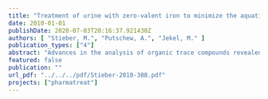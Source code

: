 ```yaml
---
title: "Treatment of urine with zero-valent iron to minimize the aquatic pollution with compounds emitted by hospitals"
date: 2010-01-01
publishDate: 2020-07-03T20:16:37.921430Z
authors: [ "Stieber, M.", "Putschew, A.", "Jekel, M." ]
publication_types: ["4"]
abstract: "Advances in the analysis of organic trace compounds revealed that many of the in high amounts prescribed pharmaceutical active components as well as diagnostic agents are not removed by conventional waste water treatment techniques and that some of them can accumulate in the aquatic environment. Because most of the compounds applied in medicine are excreted via urine the emission into the aquatic environment could be reduced if the urine is separated at the source and treated by a specific process. In the project PharmaTreat it was studied if the reductive treatment with zero-valent iron is a suitable, simple and low cost process for the treatment of urine. The results show that the selected antibiotics (Ciprofloxacine, Piperacillin, Cefuroxime), cytostatic drugs (Ifosfamide and Methotrexate) and iodinated X-ray contrast media (Iopromide and Diatrizoate) are transformed by the treatment with zero-valent iron. The reaction rate constant depends highly on the pH. Under acidic conditions the mechanism of the transformation is most probably the reaction with adsorbed atomic hydrogen which is produced on the iron surface. The increase of the pH-value from 3 to 7, which might happen if the solution is discharged into the waste water system, leads to the precipitation of the dissolved iron resulting in a strong removal of the transformation products out of the solution by co-precipitation. The toxicity of the remaining transformation products was determined using the growth inhibition test (DIN 38412-37). It could be demonstrated that the biological impact of the pharmaceuticals is reduced by the transformation with zero-valent iron. By using the Zahn-Wellens-Test (DIN EN ISO 9888) it could be shown that the transformation products are better biodegradable in contrast to the original compounds, except for the iodinated Xraycontrast media. The treatment of one cubic meter urine costs 9.88 Euro. The cost estimation is based on conditions with the lowest material consumption and not on the reaction time. According to the calculated price for on cubic meter the treatment of about 6,525 m3 urine (the amount of urine produced in all hospitals of Berlin) costs ca. 64,500 Euro/a. By accelerating the reaction the treatment time can be shorten but the specific material consumption is higher whereas the energy costs are lower. In dependence of the actual prices for iron, acid and electricity the costs can be optimized for the treatment."
featured: false
publication: ""
url_pdf: "../../../pdf/Stieber-2010-388.pdf"
projects: ["pharmatreat"]
---
```



